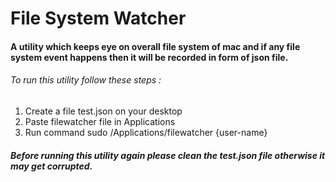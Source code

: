 # File System Watcher

#### A utility which keeps eye on overall file system of mac and if any file system event happens then it will be recorded in form of json file.

###### To run this utility follow these steps :
1. Create a file test.json on your desktop
2. Paste filewatcher file in Applications
3. Run command  sudo /Applications/filewatcher {user-name}

##### Before running this utility again please clean the test.json file otherwise it may get corrupted.
